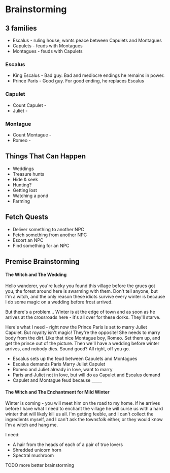 # Brainstorming

## 3 families
* Escalus - ruling house, wants peace between Capulets and Montagues
* Capulets - feuds with Montagues
* Montagues - feuds with Capulets

### Escalus
* King Escalus - Bad guy. Bad and mediocre endings he remains in power.
* Prince Paris - Good guy. For good ending, he replaces Escalus

### Capulet
* Count Capulet - 
* Juliet -

### Montague
* Count Montague -
* Romeo -

## Things That Can Happen
* Weddings
* Treasure hunts
* Hide & seek
* Hunting?
* Getting lost
* Watching a pond
* Farming

## Fetch Quests
* Deliver something to another NPC
* Fetch something from another NPC
* Escort an NPC
* Find something for an NPC

## Premise Brainstorming

#### The Witch and The Wedding
Hello wanderer, you're lucky you found this village before the grues got you, the forest around here is swarming with them. Don't tell anyone, but I'm a witch, and the only reason these idiots survive every winter is because I do some magic on a wedding before frost arrived.

But there's a problem... Winter is at the edge of town and as soon as he arrives at the crossroads here - it's all over for these dorks. They'll starve.

Here's what I need - right now the Prince Paris is set to marry Juliet Capulet. But royalty isn't magic! They're the opposite! She needs to marry body from the dirt. Like that nice Montague boy, Romeo. Set them up, and get the prince out of the picture. Then we'll have a wedding before winter arrives, and nobody dies. Sound good? All right, off you go.

* Escalus sets up the feud between Capulets and Montagues
* Escalus demands Paris Marry Juliet Capulet
* Romeo and Juliet already in love, want to marry
* Paris and Juliet not in love, but will do as Capulet and Escalus demand
* Capulet and Montague feud because _____

#### The Witch and The Enchantment for Mild Winter

Winter is coming - you will meet him on the road to my home. If he arrives before I have what I need to enchant the village he will curse us with a hard winter that will likely kill us all. I'm getting feeble, and I can't collect the ingredients myself, and I can't ask the townsfolk either, or they would know I'm a witch and hang me.

I need:
* A hair from the heads of each of a pair of true lovers
* Shredded unicorn horn
* Spectral mushroom
 
 TODO more better brainstorming